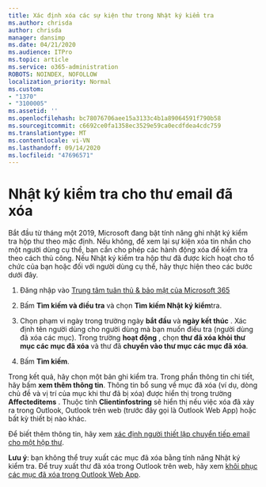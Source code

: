 ```yaml
---
title: Xác định xóa các sự kiện thư trong Nhật ký kiểm tra
ms.author: chrisda
author: chrisda
manager: dansimp
ms.date: 04/21/2020
ms.audience: ITPro
ms.topic: article
ms.service: o365-administration
ROBOTS: NOINDEX, NOFOLLOW
localization_priority: Normal
ms.custom:
- "1370"
- "3100005"
ms.assetid: ''
ms.openlocfilehash: bc78076706aee15a3133c4b1a89064591f790b58
ms.sourcegitcommit: c6692ce0fa1358ec3529e59ca0ecdfdea4cdc759
ms.translationtype: MT
ms.contentlocale: vi-VN
ms.lasthandoff: 09/14/2020
ms.locfileid: "47696571"
---
```

# <a name="audit-logs-for-deleted-email-messages"></a>Nhật ký kiểm tra cho thư email đã xóa

Bắt đầu từ tháng một 2019, Microsoft đang bật tính năng ghi nhật ký kiểm tra hộp thư theo mặc định. Nếu không, để xem lại sự kiện xóa tin nhắn cho một người dùng cụ thể, bạn cần cho phép các hành động xóa để kiểm tra theo cách thủ công. Nếu Nhật ký kiểm tra hộp thư đã được kích hoạt cho tổ chức của bạn hoặc đối với người dùng cụ thể, hãy thực hiện theo các bước dưới đây.

1. Đăng nhập vào [Trung tâm tuân thủ & bảo mật của Microsoft 365](https://protection.office.com/)

2. Bấm **Tìm kiếm và điều tra** và chọn **Tìm kiếm Nhật ký kiểm**tra.

3. Chọn phạm vi ngày trong trường ngày **bắt đầu** và **ngày kết thúc** . Xác định tên người dùng cho người dùng mà bạn muốn điều tra (người dùng đã xóa các mục). Trong trường **hoạt động** , chọn **thư đã xóa khỏi thư mục các mục đã xóa** và thư đã **chuyển vào thư mục các mục đã xóa**.

4. Bấm **Tìm kiếm**.

Trong kết quả, hãy chọn một bản ghi kiểm tra. Trong phần thông tin chi tiết, hãy bấm **xem thêm thông tin**. Thông tin bổ sung về mục đã xóa (ví dụ, dòng chủ đề và vị trí của mục khi thư đã bị xóa) được hiển thị trong trường **Affecteditems** . Thuộc tính **Clientinfostring** sẽ hiển thị nếu việc xóa đã xảy ra trong Outlook, Outlook trên web (trước đây gọi là Outlook Web App) hoặc bất kỳ thiết bị nào khác.

Để biết thêm thông tin, hãy xem [xác định người thiết lập chuyển tiếp email cho một hộp thư](https://docs.microsoft.com/microsoft-365/compliance/auditing-troubleshooting-scenarios#determine-if-a-user-deleted-email-items).

**Lưu ý**: bạn không thể truy xuất các mục đã xóa bằng tính năng Nhật ký kiểm tra. Để truy xuất thư đã xóa trong Outlook trên web, hãy xem [khôi phục các mục đã xóa trong Outlook Web App](https://support.office.com/article/C3D8FC15-EEEF-4F1C-81DF-E27964B7EDD4).
